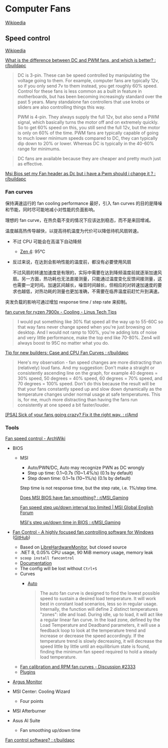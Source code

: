 # Computer Fans
[Wikipedia](https://en.wikipedia.org/wiki/Computer_fan)

## Speed control
[Wikipedia](https://en.wikipedia.org/wiki/Computer_fan_control)

[What is the difference between DC and PWM fans, and which is better? : r/buildapc](https://www.reddit.com/r/buildapc/comments/a1i7tp/what_is_the_difference_between_dc_and_pwm_fans/)
> DC is 3-pin. These can be speed controlled by manipulating the voltage going to them. For example, computer fans are typically 12v, so if you only send 7v to them instead, you get roughly 60% speed. Control for these fans is less common as a built in feature in motherboards, but has been becoming increasingly standard over the past 5 years. Many standalone fan controllers that use knobs or sliders are also controlling things this way.
> 
> PWM is 4-pin. They always supply the full 12v, but also send a PWM signal, which basically turns the motor off and on extremely quickly. So to get 60% speed on this, you still send the full 12v, but the motor is only on 60% of the time. PWM fans are typically capable of going to much lower minimum speeds compared to DC, they can typically dip down to 20% or lower. Whereas DC is typically in the 40-60% range for minimums.

> DC fans are available because they are cheaper and pretty much just as effective.

[Msi Bios set my Fan header as Dc but i have a Pwm should i change it ? : r/buildapc](https://www.reddit.com/r/buildapc/comments/1b7e4w1/msi_bios_set_my_fan_header_as_dc_but_i_have_a_pwm/)

### Fan curves
保持满速运行的 fan cooling performance 最好，引入 fan curves 的目的是降噪和节能，同时尽可能地减小对性能的负面影响。

理想的 fan curve，在热负载不变的情况下应该达到稳态，而不是来回增减。

温度越高热传导越快，以提高待机温度为代价可以降低待机风扇转速。
- 不过 CPU 可能会在高温下自动降频
  - [Zen 4](../Processors/Performance/Overclocking.md#zen-4): 95℃
- 反过来说，在达到会影响性能的温度前，都没有必要使用风扇

  不过风扇的转速加速度是有限的，实际中需要在达到降频温度前就逐渐加速风扇。另一方面，热功耗也无法直接测量，只能通过温度变化反馈间接测量，这也需要一定时间。加速区间越长，噪音时间越长，但相应的对转速加速度的要求也越低，对热功耗的测量也更加准确，不需要在临界温度前赶忙升到满速。

突发负载的影响可通过增加 response time / step rate 来抑制。

[fan curve for ryzen 7900x - Cooling - Linus Tech Tips](https://linustechtips.com/topic/1460852-fan-curve-for-ryzen-7900x/)
> I would put something like 30% flat speed all the way up to 55-60C so that way fans never change speed when you're just browsing on desktop. And I would not ramp to 100%, you're adding lots of noise and very little performance, make the top end like 70-80%. Zen4 will always boost to 95C no matter what you do.

[Tip for new builders: Case and CPU Fan Curves : r/buildapc](https://www.reddit.com/r/buildapc/comments/dz2uih/tip_for_new_builders_case_and_cpu_fan_curves/)
> Here's my observation - fan speed changes are more distracting than (relatively) loud fans. And my suggestion: Don't make a straight or consistently ascending line on the graph, for example 40 degrees = 30% speed, 50 degrees = 40% speed, 60 degrees = 70% speed, and 70 degrees = 100% speed. Don't do this because the result will be that your fans constantly speed up and slow down dynamically as the temperature changes under normal usage at safe temperatures. This is, for me, much more distracting than having the fans run consistently at one speed a bit faster/louder.

[\[PSA\] Sick of your fans going crazy? Fix it the right way. : r/Amd](https://www.reddit.com/r/Amd/comments/cecleg/psa_sick_of_your_fans_going_crazy_fix_it_the/?share_id=TnSt467-fhxpCHO0S_Gka)

### Tools
[Fan speed control - ArchWiki](https://wiki.archlinux.org/title/Fan_speed_control)

- BIOS
  - MSI
    - Auto/PWN/DC, Auto may recognize PWN as DC wrongly
    - Step up time: 0.1~0.7s (10~1.4%/s) (0.1s by default)
    - Step down time: 0.1~1s (10~1%/s) (0.1s by default)

    Step time is not response time, but the step rate, i.e. 1%/step time.

    [Does MSI BIOS have fan smoothing? : r/MSI\_Gaming](https://www.reddit.com/r/MSI_Gaming/comments/d3tg67/does_msi_bios_have_fan_smoothing/?share_id=uBVrsVO1rfqNvFM1-sazy)

    [Fan speed step up/down interval too limited | MSI Global English Forum](https://forum-en.msi.com/index.php?threads/fan-speed-step-up-down-interval-too-limited.354927/)

    [MSI's step up/down time in BIOS : r/MSI\_Gaming](https://www.reddit.com/r/MSI_Gaming/comments/1gzzoq9/msis_step_updown_time_in_bios/?share_id=td9UgZxqi20p6-93JexmG)
  
- [Fan Control - A highly focused fan controlling software for Windows](https://getfancontrol.com/) ([GitHub](https://github.com/Rem0o/FanControl.Releases))
  - Based on [LibreHardwareMonitor](https://github.com/LibreHardwareMonitor/LibreHardwareMonitor), but closed source
  - .NET 8, 0.05% CPU usage, 90 MiB memory usage, memory leak
  - `scoop install fancontrol`
  - [Documentation](https://getfancontrol.com/docs/)
  - The config will be lost without `Ctrl+S`
  - Curves
    - [Auto](https://getfancontrol.com/docs/#:~:text=instead%20of%20absolute.-,Auto,-The%20auto%20fan)

      > The auto fan curve is designed to find the lowest possible speed to sustain a desired load temperature. It will work best in constant load scenarios, less so in regular usage. Internally, the function will define 2 distinct temperatures "zones": idle and load. During idle, up to load, it will act like a regular linear fan curve. In the load zone, defined by the Load Temperature and Deadband parameters, it will use a feedback loop to look at the temperature trend and increase or decrease the speed accordingly. If the temperature trend is slowly decreasing, it will decrease the speed little by little until an equilibrium state is found, finding the minimum fan speed required to hold a steady load temperature.
  - [Fan calibration and RPM fan curves - Discussion #2333](https://github.com/Rem0o/FanControl.Releases/discussions/2333)
  - [Plugins](https://github.com/Rem0o/FanControl.Releases#plugins)

- [Argus Monitor](https://www.argusmonitor.com/)

- MSI Center: Cooling Wizard
  - Four points
- MSI Afterburner

- Asus AI Suite
  - Fan smoothing up/down time

[Fan control software? : r/buildapc](https://www.reddit.com/r/buildapc/comments/10o8005/fan_control_software/)
